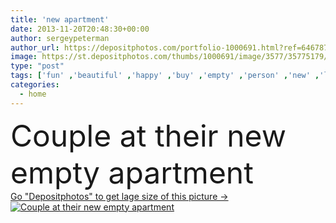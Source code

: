```yaml
---
title: 'new apartment'
date: 2013-11-20T20:48:30+00:00
author: sergeypeterman
author_url: https://depositphotos.com/portfolio-1000691.html?ref=64678756
image: https://st.depositphotos.com/thumbs/1000691/image/3577/35775179/api_thumb_450.jpg?forcejpeg=true
type: "post"
tags: ['fun' ,'beautiful' ,'happy' ,'buy' ,'empty' ,'person' ,'new' ,'love' ,'girl' ,'female' ,'sitting' ,'young' ,'people' ,'caucasian' ,'family' ,'affectionate' ,'man' ,'drink' ,'estate' ,'house' ,'window' ,'interior' ,'blank' ,'habitation' ,'home' ,'couple' ,'two' ,'moving' ,'woman' ,'fingers' ,'with' ,'flat' ,'lifestyle' ,'pointing' ,'planning' ,'boxes' ,'furniture' ,'room' ,'together' ,'indoors' ,'property' ,'floor' ,'in' ,'draft' ,'sketch' ,'plan' ,'comfort' ,'apartment' ,'casual' ,'enjoying' ]
categories: 
  - home
---
```

<div aling="center">
            <font size="60"> Couple at their new empty apartment</font>   
</div>
<div>
    <a href='https://depositphotos.com/35775179/stock-photo-new-apartment.html?ref=64678756' target=_blank > Go "Depositphotos" to get lage size of this picture ->
        <img href='https://depositphotos.com/35775179/stock-photo-new-apartment.html?ref=64678756' src='https://st.depositphotos.com/1000691/3577/i/950/depositphotos_35775179-stock-photo-new-apartment.jpg?forcejpeg=true' alt='Couple at their new empty apartment' >
    </a>
</div>
